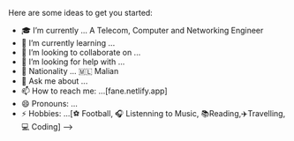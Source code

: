 

Here are some ideas to get you started:

- 🎓 I’m currently ... A Telecom, Computer and Networking Engineer
- 🌱 I’m currently learning ...
- 👯 I’m looking to collaborate on ...
- 🤔 I’m looking for help with ...
- 🤔 Nationality ... 🇲🇱 Malian
- 💬 Ask me about ...
- 📫 How to reach me: ...[fane.netlify.app]
- 😄 Pronouns: ...
- ⚡ Hobbies: ...[⚽️ Football, 🎧 Listenning to Music, 📚Reading,✈️Travelling, 💻 Coding]
-->
